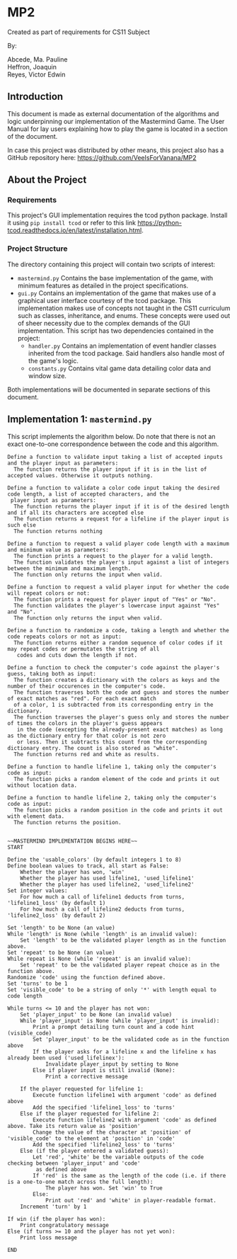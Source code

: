 # MP2

Created as part of requirements for CS11 Subject

By:

Abcede, Ma. Pauline <br>
Heffron, Joaquin <br>
Reyes, Victor Edwin <br>

## Introduction

This document is made as external documentation of the algorithms and logic underpinning our implementation of the Mastermind Game. The User Manual for lay users explaining how to play the game is located in a section of the document.

In case this project was distributed by other means, this project also has a GitHub repository here: https://github.com/VeeIsForVanana/MP2

## About the Project

### Requirements

This project's GUI implementation requires the tcod python package. Install it using `pip install tcod` or refer to this link https://python-tcod.readthedocs.io/en/latest/installation.html.

### Project Structure

The directory containing this project will contain two scripts of interest:

- `mastermind.py` Contains the base implementation of the game, with minimum features as detailed in the project specifications.
- `gui.py` Contains an implementation of the game that makes use of a graphical user interface courtesy of the tcod package. This implementation makes use of concepts not taught in the CS11 curriculum such as classes, inheritance, and enums. These concepts were used out of sheer necessity due to the complex demands of the GUI implementation. This script has two dependencies contained in the project:
  - `handler.py` Contains an implementation of event handler classes inherited from the tcod package. Said handlers also handle most of the game's logic.
  - `constants.py` Contains vital game data detailing color data and window size.

Both implementations will be documented in separate sections of this document.

## Implementation 1: `mastermind.py`

This script implements the algorithm below. Do note that there is not an exact one-to-one correspondence between the code and this algorithm.

```
Define a function to validate input taking a list of accepted inputs and the player input as parameters:
  The function returns the player input if it is in the list of accepted values. Otherwise it outputs nothing.

Define a function to validate a color code input taking the desired code length, a list of accepted characters, and the 
 player input as parameters:
  The function returns the player input if it is of the desired length and if all its characters are accepted else
  The function returns a request for a lifeline if the player input is such else
  The function returns nothing

Define a function to request a valid player code length with a maximum and minimum value as parameters:
  The function prints a request to the player for a valid length.
  The function validates the player's input against a list of integers between the minimum and maximum length.
  The function only returns the input when valid.

Define a function to request a valid player input for whether the code will repeat colors or not:
  The function prints a request for player input of "Yes" or "No".
  The function validates the player's lowercase input against "Yes" and "No".
  The function only returns the input when valid.

Define a function to randomize a code, taking a length and whether the code repeats colors or not as input:
  The function returns either a random sequence of color codes if it may repeat codes or permutates the string of all 
   codes and cuts down the length if not.
  
Define a function to check the computer's code against the player's guess, taking both as input:
  The function creates a dictionary with the colors as keys and the number of their occurences in the computer's code.
  The function traverses both the code and guess and stores the number of exact matches as "red". For each exact match 
  of a color, 1 is subtracted from its corresponding entry in the dictionary.
  The function traverses the player's guess only and stores the number of times the colors in the player's guess appears
   in the code (excepting the already-present exact matches) as long as the dictionary entry for that color is not zero 
   or less. Then it subtracts this count from the corresponding dictionary entry. The count is also stored as "white".
  The function returns red and white as results.
  
Define a function to handle lifeline 1, taking only the computer's code as input:
  The function picks a random element of the code and prints it out without location data.

Define a function to handle lifeline 2, taking only the computer's code as input:
  The function picks a random position in the code and prints it out with element data.
  The function returns the position.


~~MASTERMIND IMPLEMENTATION BEGINS HERE~~
START

Define the 'usable_colors' (by default integers 1 to 8)
Define boolean values to track, all start as False:
    Whether the player has won, 'win'
    Whether the player has used lifeline1, 'used_lifeline1'
    Whether the player has used lifeline2, 'used_lifeline2'
Set integer values:
    For how much a call of lifeline1 deducts from turns, 'lifeline1_loss' (by default 1)
    For how much a call of lifeline2 deducts from turns, 'lifeline2_loss' (by default 2)

Set 'length' to be None (an value)
While 'length' is None (while 'length' is an invalid value):
    Set 'length' to be the validated player length as in the function above.
Set 'repeat' to be None (an value)
While repeat is None (while 'repeat' is an invalid value):
    Set 'repeat' to be the validated player repeat choice as in the function above.
Randomize 'code' using the function defined above.
Set 'turns' to be 1
Set 'visible_code' to be a string of only '*' with length equal to code length 

While turns <= 10 and the player has not won:
    Set 'player_input' to be None (an invalid value)
    While 'player_input' is None (while 'player_input' is invalid):
        Print a prompt detailing turn count and a code hint (visible_code)
        Set 'player_input' to be the validated code as in the function above
        If the player asks for a lifeline x and the lifeline x has already been used ('used_lifelinex'):
            Invalidate player_input by setting to None
        Else if player input is still invalid (None):
            Print a corrective message
    
    If the player requested for lifeline 1:
        Execute function lifeline1 with argument 'code' as defined above
        Add the specified 'lifeline1_loss' to 'turns' 
    Else if the player requested for lifeline 2:
        Execute function lifeline2 with argument 'code' as defined above. Take its return value as 'position'
        Change the value of the character at 'position' of 'visible_code' to the element at 'position' in 'code'
        Add the specified 'lifeline2_loss' to 'turns'
    Else (if the player entered a validated guess):
        Let 'red', 'white' be the variable outputs of the code checking between 'player_input' and 'code' 
         as defined above
        If 'red' is the same as the length of the code (i.e. if there is a one-to-one match across the full length):
            The player has won. Set 'win' to True
        Else:
            Print out 'red' and 'white' in player-readable format.
    Increment 'turn' by 1

If win (if the player has won):
    Print congratulatory message
Else (if turns >= 10 and the player has not yet won):
    Print loss message

END        
```

